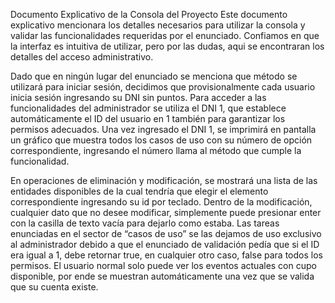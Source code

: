 Documento Explicativo de la Consola del Proyecto
Este documento explicativo mencionara los detalles necesarios para utilizar la consola
y validar las funcionalidades requeridas por el enunciado. Confiamos en que la interfaz es
intuitiva de utilizar, pero por las dudas, aqui se encontraran los detalles del acceso
administrativo.

Dado que en ningún lugar del enunciado se menciona que método se utilizará para
iniciar sesión, decidimos que provisionalmente cada usuario inicia sesión ingresando su DNI
sin puntos. Para acceder a las funcionalidades del administrador se utiliza el DNI 1, que
establece automáticamente el ID del usuario en 1 también para garantizar los permisos
adecuados. Una vez ingresado el DNI 1, se imprimirá en pantalla un gráfico que muestra
todos los casos de uso con su número de opción correspondiente, ingresando el número llama
al método que cumple la funcionalidad.

En operaciones de eliminación y modificación, se mostrará una lista de las entidades
disponibles de la cual tendría que elegir el elemento correspondiente ingresando su id por
teclado. Dentro de la modificación, cualquier dato que no desee modificar, simplemente
puede presionar enter con la casilla de texto vacía para dejarlo como estaba.
Las tareas enunciadas en el sector de “casos de uso” se las dejamos de uso exclusivo
al administrador debido a que el enunciado de validación pedía que si el ID era igual a 1,
debe retornar true, en cualquier otro caso, false para todos los permisos.
El usuario normal solo puede ver los eventos actuales con cupo disponible, por ende
se muestran automáticamente una vez que se valida que su cuenta existe.

